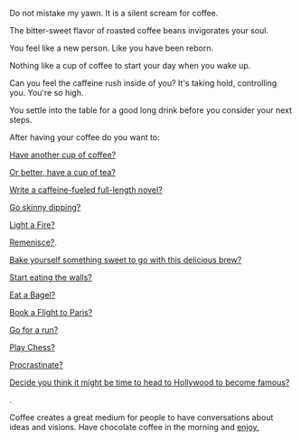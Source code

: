 Do not mistake my yawn.
It is a silent scream for coffee.

The bitter-sweet flavor of roasted coffee beans invigorates your soul.

You feel like a new person. Like you have been reborn.

Nothing like a cup of coffee to start your day when you wake up.

Can you feel the caffeine rush inside of you? It's taking hold, controlling you. You're so high.

You settle into the table for a good long drink before you consider your next steps.

After having your coffee do you want to:

[Have another cup of coffee?](another-coffee/another-coffee.md)

[Or better, have a cup of tea?](drink-tea/drink-hot-tea.md)

[Write a caffeine-fueled full-length novel?](novel/full-length-novel.md)

[Go skinny dipping?](nude-run/nude-run.md)

[Light a Fire?](../light-fire/fire.md)

[Remenisce?](../remenisce/better-times.md).

[Bake yourself something sweet to go with this delicious brew?](cookie/bake-cookies.md)

[Start eating the walls?](../eating-walls/eating-marshmallows.md)

[Eat a Bagel?](bagel/eat-a-bagel.md)

[Book a Flight to Paris?](Paris/fly-to-paris.md)

[Go for a run?](Run/run.md)

[Play Chess?](chess/chess.md)

[Procrastinate?](procrastinate/procrastinate.md)

[Decide you think it might be time to head to Hollywood to become famous?](hollywood/hollywood.md)

.

Coffee creates a great medium for people to have conversations about ideas and visions.
Have chocolate coffee in the morning and [enjoy.](another-coffee/another-coffee.md) 
